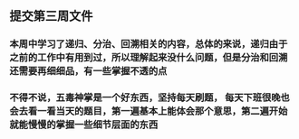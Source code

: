 ## 提交第三周文件
### 本周中学习了递归、分治、回溯相关的内容，总体的来说，递归由于之前的工作中有用到过，所以理解起来没什么问题，但是分治和回溯还需要再细细品，有一些掌握不透的点
### 不得不说，五毒神掌是一个好东西，坚持每天刷题， 每天下班很晚也会去看一看当天的题目，第一遍基本上能体会那个意思，第二遍开始就能慢慢的掌握一些细节层面的东西
